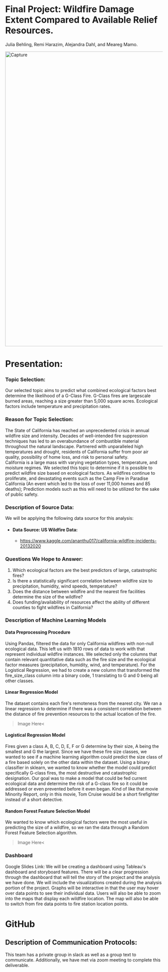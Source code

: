 # Final Project: Wildfire Damage Extent Compared to Available Relief Resources. 
  Julia Behling, Remi Harazim, Alejandra Dahl, and Meareg Mamo.

<img width="941" alt="Capture" src="https://user-images.githubusercontent.com/90812456/152652437-a6ec29f5-b687-4943-b34b-613e16e51cd3.PNG">

# Presentation:
### Topic Selection:
Our selected topic aims to predict what combined ecological factors best determine the likelihood of a G-Class Fire. G-Class fires are largescale burned areas, reaching a size greater than 5,000 square acres. Ecological factors include temperature and precipitation rates. 

### Reason for Topic Selection:
The State of California has reached an unprecedented crisis in annual wildfire size and intensity. Decades of well-intended fire suppression techniques has led to an overabundance of combustible material throughout the natural landscape. Partnered with unparalleled high temperatures and drought, residents of California suffer from poor air quality, possibility of home loss, and risk to personal safety.  
California is a large mass with varying vegetation types, temperature, and moisture regimes. We selected this topic to determine if it is possible to predict wildfire size based on ecological factors. As wildfires continue to proliferate, and devastating events such as the Camp Fire in Paradise California (An event which led to the loss of over 11,000 homes and 85 deaths); Prediction models such as this will need to be utilized for the sake of public safety.

### Description of Source Data:
We will be applying the following data source for this analysis:

* #### Data Source: US Wildfire Data:
  * https://www.kaggle.com/ananthu017/california-wildfire-incidents-20132020

### Questions We Hope to Answer:
1.	Which ecological factors are the best predictors of large, catastrophic fires?
2.	Is there a statistically significant correlation between wildfire size to precipitation, humidity, wind speeds, temperature? 
3.	Does the distance between wildfire and the nearest fire facilities determine the size of the wildfire?
4.	Does funding/availability of resources affect the ability of different counties to fight wildfires in California?

### Description of Machine Learning Models
#### Data Preprocessing Procedure
Using Pandas, filtered the data for only California wildfires with non-null ecological data. This left us with 1810 rows of data to work with that represent individual wildfire instances. We selected only the columns that contain relevant quantitative data such as  the fire size and the ecological factor measures (precipitation, humidity, wind, and temperature). For the Logistical Regression, we had to create a new column that transformed the fire_size_class column into a binary code, 1 translating to G and 0 being all other classes. 

#### Linear Regression Model
The dataset contains each fire's remoteness from the nearest city. We ran a linear regression to determine if there was a consistent correlation between the distance of fire prevention resources to the actual location of the fire. 

>Image Here<

#### Logistical Regression Model
Fires given a class A, B, C, D, E, F or G determine by their size, A being the smallest and G the largest. Since we have these fire size classes, we wanted to see if a machine learning algorithm could predict the size class of a fire based solely on the other data within the dataset. Using a binary classifier in sklearn, we wanted to know whether the model could predict specifically G-class fires, the most destructive and catastrophic designation. Our goal was to make a model that could be fed current ecological data and determine the risk of a G-class fire so it could be addressed or even prevented before it even began. Kind of like that movie Minority Report, only in this movie, Tom Cruise would be a short firefighter instead of a short detective.

#### Random Forest Feature Selection Model
We wanted to know which ecological factors were the most useful in predicting the size of a wildfire, so we ran the data through a Random Forest Feature Selection algorithm. 

>Image Here<

### Dashboard
Google Slides Link:
We will be creating a dashboard using Tableau's dashboard and storyboard features. There will be a clear progression through the dashboard that will tell the story of the project and the analysis we have done. We will include the visualizations created during the analysis portion of the project. Graphs will be interactive in that the user may hover over data points to see their individual data. Users will also be able to zoom into the maps that display each wildfire location. The map will also be able to switch from fire data points to fire station location points. 

# GitHub
## Description of Communication Protocols:
This team has a private group in slack as well as a group text to communicate. Additionally, we have met via zoom meeting to complete this deliverable. 

